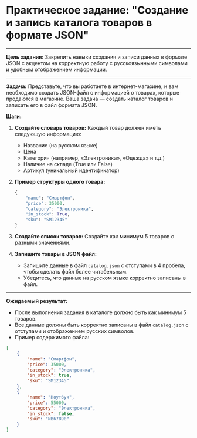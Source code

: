 # Практическое задание: "Создание и запись каталога товаров в формате JSON"

---

**Цель задания:**
Закрепить навыки создания и записи данных в формате JSON с акцентом на корректную работу с русскоязычными символами и удобным отображением информации.

---

**Задача:**
Представьте, что вы работаете в интернет-магазине, и вам необходимо создать JSON-файл с информацией о товарах, которые продаются в магазине. Ваша задача — создать каталог товаров и записать его в файл формата JSON.

**Шаги:**

1. **Создайте словарь товаров:**
   Каждый товар должен иметь следующую информацию:
   - Название (на русском языке)
   - Цена
   - Категория (например, «Электроника», «Одежда» и т.д.)
   - Наличие на складе (True или False)
   - Артикул (уникальный идентификатор)

2. **Пример структуры одного товара:**
   ```python
   {
       "name": "Смартфон",
       "price": 35000,
       "category": "Электроника",
       "in_stock": True,
       "sku": "SM12345"
   }
   ```

3. **Создайте список товаров:**
   Создайте как минимум 5 товаров с разными значениями.

4. **Запишите товары в JSON файл:**
   - Запишите данные в файл `catalog.json` с отступами в 4 пробела, чтобы сделать файл более читабельным.
   - Убедитесь, что данные на русском языке корректно записаны в файл.

---

**Ожидаемый результат:**
- После выполнения задания в каталоге должно быть как минимум 5 товаров.
- Все данные должны быть корректно записаны в файл `catalog.json` с отступами и отображением русских символов.
- Пример содержимого файла:

```json
[
    {
        "name": "Смартфон",
        "price": 35000,
        "category": "Электроника",
        "in_stock": true,
        "sku": "SM12345"
    },
    {
        "name": "Ноутбук",
        "price": 55000,
        "category": "Электроника",
        "in_stock": false,
        "sku": "NB67890"
    }
]
```